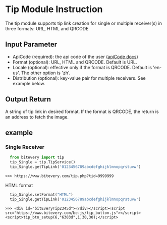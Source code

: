 # Tip Module Instruction
The tip module supports tip link creation for single or multiple receiver(s) in three formats: URL, HTML and QRCODE

## Input Parameter
* ApiCode (required): the api code of the user ([apiCode docs](apiCode.md))
* Format (optional): URL, HTML and QRCODE. Default is URL.
* Locale (optional): effective only if the format is QRCODE. Default is 'en-us'. The other option is 'zh'.
* Distribution (optional): key-value pair for multiple receivers. See example below.

## Output Return
A string of tip link in desired format. If the format is QRCODE, the return is an address to fetch the image.

## example
### Single Receiver
``` python
  from bitevery import tip
  tip_Single = tip.TipService()
  tip_Single.getTipLink('0123456789abcdefghijklmnopqrstuvw')
```
```
>>> https://www.bitevery.com/tip.php?tid=9999999
```
HTML format
``` python
  tip_Single.setFormat("HTML")
  tip_Single.getTipLink('0123456789abcdefghijklmnopqrstuvw')
```
```
>>> <div id="bitEveryTip2345d"></div></script><script src="https://www.bitevery.com/be-js/tip_button.js"></script><script>tip_btn_setup(6,"6303d",1,30,30);</script>
```

